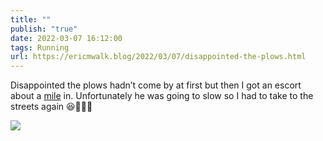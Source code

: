 ```yaml
---
title: ""
publish: "true"
date: 2022-03-07 16:12:00
tags: Running
url: https://ericmwalk.blog/2022/03/07/disappointed-the-plows.html
---
```


Disappointed the plows hadn’t come by at first but then I got an escort about a [mile](http://www.strava.com/activities/6788055892) in. Unfortunately he was going to slow so I had to take to the streets again 😆🏃🏻‍♂️


![](https://ericmwalk.blog/uploads/2022/a2e1563895.jpg)